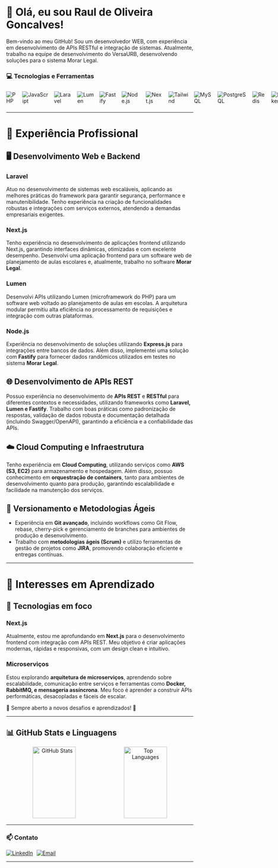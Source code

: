 # 👋 Olá, eu sou Raul de Oliveira Goncalves!

Bem-vindo ao meu GitHub! Sou um desenvolvedor WEB, com experiência em desenvolvimento de APIs RESTful e integração de sistemas. Atualmente, trabalho na equipe de desenvolvimento do  VersaURB, desenvolvendo soluções para o sistema Morar Legal.

### 💻 Tecnologias e Ferramentas
<div style="display: flex; gap: 15px; align-items: center;">
  <!-- Languages -->
  <img src="https://img.shields.io/badge/PHP-777BB4?style=for-the-badge&logo=php&logoColor=white" alt="PHP">
  <img src="https://img.shields.io/badge/JavaScript-F7DF1E?style=for-the-badge&logo=javascript&logoColor=black" alt="JavaScript">

  <!-- Backend -->
  <img src="https://img.shields.io/badge/Laravel-FF2D20?style=for-the-badge&logo=laravel&logoColor=white" alt="Laravel">
  <img src="https://img.shields.io/badge/Lumen-FF2D20?style=for-the-badge&logo=laravel&logoColor=white" alt="Lumen">
  <img src="https://img.shields.io/badge/Fastify-000000?style=for-the-badge&logo=fastify&logoColor=white" alt="Fastify">
  <img src="https://img.shields.io/badge/Node.js-339933?style=for-the-badge&logo=node.js&logoColor=white" alt="Node.js">

  <!-- Frontend -->
  <img src="https://img.shields.io/badge/Next.js-000000?style=for-the-badge&logo=next.js&logoColor=white" alt="Next.js">
  <img src="https://img.shields.io/badge/Tailwind_CSS-38B2AC?style=for-the-badge&logo=tailwind-css&logoColor=white" alt="Tailwind">
  
  <!-- DB -->
  <img src="https://img.shields.io/badge/MySQL-4479A1?style=for-the-badge&logo=mysql&logoColor=white" alt="MySQL">
  <img src="https://img.shields.io/badge/PostgreSQL-336791?style=for-the-badge&logo=postgresql&logoColor=white" alt="PostgreSQL">
  <img src="https://img.shields.io/badge/Redis-DC382D?style=for-the-badge&logo=redis&logoColor=white" alt="Redis">

  <!-- Others -->
  <img src="https://img.shields.io/badge/Docker-2496ED?style=for-the-badge&logo=docker&logoColor=white" alt="Docker">
  <img src="https://img.shields.io/badge/Swagger-85EA2D?style=for-the-badge&logo=swagger&logoColor=black" alt="Swagger">
  <img src="https://img.shields.io/badge/Git-F05032?style=for-the-badge&logo=git&logoColor=white" alt="Git">
  <img src="https://img.shields.io/badge/AWS-232F3E?style=for-the-badge&logo=amazon-aws&logoColor=white" alt="AWS S3">
</div>

---

# 💼 Experiência Profissional

## 🖥️ Desenvolvimento Web e Backend

### Laravel
Atuo no desenvolvimento de sistemas web escaláveis, aplicando as melhores práticas do framework para garantir segurança, performance e manutenibilidade. Tenho experiência na criação de funcionalidades robustas e integrações com serviços externos, atendendo a demandas empresariais exigentes.

### Next.js
Tenho experiência no desenvolvimento de aplicações frontend utilizando Next.js, garantindo interfaces dinâmicas, otimizadas e com excelente desempenho. Desenvolvi uma aplicação frontend para um software web de planejamento de aulas escolares e, atualmente, trabalho no software **Morar Legal**.

### Lumen
Desenvolvi APIs utilizando Lumen (microframework do PHP) para um software web voltado ao planejamento de aulas em escolas. A arquitetura modular permitiu alta eficiência no processamento de requisições e integração com outras plataformas.

### Node.js
Experiência no desenvolvimento de soluções utilizando **Express.js** para integrações entre bancos de dados. Além disso, implementei uma solução com **Fastify** para fornecer dados randômicos utilizados em testes no sistema **Morar Legal**.

## 🌐 Desenvolvimento de APIs REST
Possuo experiência no desenvolvimento de **APIs REST** e **RESTful** para diferentes contextos e necessidades, utilizando frameworks como **Laravel, Lumen e Fastify**. Trabalho com boas práticas como padronização de respostas, validação de dados robusta e documentação detalhada (incluindo Swagger/OpenAPI), garantindo a eficiência e a confiabilidade das APIs.

## ☁️ Cloud Computing e Infraestrutura
Tenho experiência em **Cloud Computing**, utilizando serviços como **AWS (S3, EC2)** para armazenamento e hospedagem. Além disso, possuo conhecimento em **orquestração de containers**, tanto para ambientes de desenvolvimento quanto para produção, garantindo escalabilidade e facilidade na manutenção dos serviços.

## 🚀 Versionamento e Metodologias Ágeis
- Experiência em **Git avançado**, incluindo workflows como Git Flow, rebase, cherry-pick e gerenciamento de branches para ambientes de produção e desenvolvimento.
- Trabalho com **metodologias ágeis (Scrum)** e utilizo ferramentas de gestão de projetos como **JIRA**, promovendo colaboração eficiente e entregas contínuas.

---

# 🌱 Interesses em Aprendizado

## 🚀 Tecnologias em foco

### **Next.js**
Atualmente, estou me aprofundando em **Next.js** para o desenvolvimento frontend com integração com APIs REST. Meu objetivo é criar aplicações modernas, rápidas e responsivas, com um design clean e intuitivo.

### **Microserviços**
Estou explorando **arquitetura de microserviços**, aprendendo sobre escalabilidade, comunicação entre serviços e ferramentas como **Docker, RabbitMQ, e mensageria assíncrona**. Meu foco é aprender a construir APIs performáticas, desacopladas e fáceis de escalar.

📌 Sempre aberto a novos desafios e aprendizados! 🚀

---

## 📊 GitHub Stats e Linguagens

<div align="center">
  <img src="https://github-readme-stats.vercel.app/api?username=raulntjj&show_icons=true&theme=radical" alt="GitHub Stats" style="width: 48%; height: 12rem">
  <img src="https://github-readme-stats.vercel.app/api/top-langs/?username=raulntjj&layout=compact&theme=radical" alt="Top Languages" style="width: 48%; height: 12rem">
</div>

---

### 📫 Contato

<div style="display: flex; gap: 10px;">
  <a href="https://www.linkedin.com/in/raulntjj" target="_blank"><img src="https://img.shields.io/badge/LinkedIn-0077B5?style=for-the-badge&logo=linkedin&logoColor=white" alt="LinkedIn"></a>
  <a href="mailto:raulntjj@dominio.com"><img src="https://img.shields.io/badge/Email-D14836?style=for-the-badge&logo=gmail&logoColor=white" alt="Email"></a>
</div>

---

